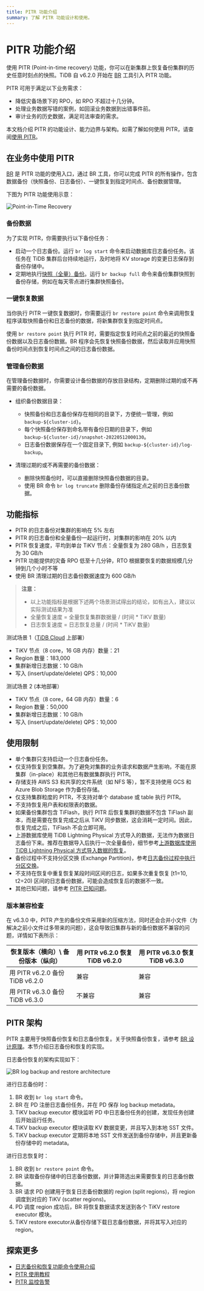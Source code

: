 ```yaml
---
title: PITR 功能介绍
summary: 了解 PITR 功能设计和使用。
---
```


# PITR 功能介绍

使用 PITR (Point-in-time recovery) 功能，你可以在新集群上恢复备份集群的历史任意时刻点的快照。TiDB 自 v6.2.0 开始在 [BR](/br/backup-and-restore-overview.md) 工具引入 PITR 功能。

PITR 可用于满足以下业务需求：

- 降低灾备场景下的 RPO，如 RPO 不超过十几分钟。
- 处理业务数据写错的案例，如回滚业务数据到出错事件前。
- 审计业务的历史数据，满足司法审查的需求。

本文档介绍 PITR 的功能设计、能力边界与架构。如需了解如何使用 PITR，请查阅[使用 PITR](/br/pitr-usage.md)。

## 在业务中使用 PITR

[BR](/br/backup-and-restore-overview.md) 是 PITR 功能的使用入口，通过 BR 工具，你可以完成 PITR 的所有操作，包含数据备份（快照备份、日志备份）、一键恢复到指定时间点、备份数据管理。

下图为 PITR 功能使用示意：

![Point-in-Time Recovery](/media/br/pitr-usage.png)

### 备份数据

为了实现 PITR，你需要执行以下备份任务：

- 启动一个日志备份。运行 `br log start` 命令来启动数据库日志备份任务。该任务在 TiDB 集群后台持续地运行，及时地将 KV storage 的变更日志保存到备份存储中。
- 定期地执行[快照（全量）备份](/br/br-usage-backup.md#备份-tidb-集群快照)。运行 `br backup full` 命令来备份集群快照到备份存储，例如在每天零点进行集群快照备份。

### 一键恢复数据

当你执行 PITR 一键恢复数据时，你需要运行 `br restore point` 命令来调用恢复程序读取快照备份和日志备份的数据，将新集群恢复到指定时间点。

使用 `br restore point` 执行 PITR 时，需要指定恢复时间点之前的最近的快照备份数据以及日志备份数据。BR 程序会先恢复快照备份数据，然后读取并应用快照备份时间点到恢复时间点之间的日志备份数据。

### 管理备份数据

在管理备份数据时，你需要设计备份数据的存放目录结构，定期删除过期的或不再需要的备份数据。

- 组织备份数据目录：

    - 快照备份和日志备份保存在相同的目录下，方便统一管理，例如 `backup-${cluster-id}`。
    - 每个快照备份保存到命名带有备份日期的目录下，例如 `backup-${cluster-id}/snapshot-20220512000130`。
    - 日志备份数据保存在一个固定目录下, 例如 `backup-${cluster-id}/log-backup`。

- 清理过期的或不再需要的备份数据：

    - 删除快照备份时，可以直接删除快照备份数据的目录。
    - 使用 BR 命令 `br log truncate` 删除备份存储指定点之前的日志备份数据。

## 功能指标

- PITR 的日志备份对集群的影响在 5% 左右
- PITR 的日志备份和全量备份一起运行时，对集群的影响在 20% 以内
- PITR 恢复速度，平均到单台 TiKV 节点：全量恢复为 280 GB/h ，日志恢复为 30 GB/h
- PITR 功能提供的灾备 RPO 低至十几分钟，RTO 根据要恢复的数据规模几分钟到几个小时不等
- 使用 BR 清理过期的日志备份数据速度为 600 GB/h

> **注意：**
>
> - 以上功能指标是根据下述两个场景测试得出的结论，如有出入，建议以实际测试结果为准
> - 全量恢复速度 = 全量恢复集群数据量 / (时间 * TiKV 数量)
> - 日志恢复速度 = 日志恢复总量 / (时间 * TiKV 数量)

测试场景 1（[TiDB Cloud](https://tidbcloud.com) 上部署）

- TiKV 节点（8 core，16 GB 内存）数量：21
- Region 数量：183,000
- 集群新增日志数据：10 GB/h
- 写入 (insert/update/delete) QPS：10,000

测试场景 2 (本地部署）

- TiKV 节点（8 core，64 GB 内存）数量：6
- Region 数量：50,000
- 集群新增日志数据：10 GB/h
- 写入 (insert/update/delete) QPS：10,000

## 使用限制

- 单个集群只支持启动一个日志备份任务。
- 仅支持恢复到空集群。为了避免对集群的业务请求和数据产生影响，不能在原集群（in-place）和其他已有数据集群执行 PITR。
- 存储支持 AWS S3 和共享的文件系统（如 NFS 等），暂不支持使用 GCS 和 Azure Blob Storage 作为备份存储。
- 仅支持集群粒度的 PITR，不支持对单个 database 或 table 执行 PITR。
- 不支持恢复用户表和权限表的数据。
- 如果备份集群包含 TiFlash，执行 PITR 后恢复集群的数据不包含 TiFlash 副本，而是需要在恢复完成之后从 TiKV 同步数据，这会消耗一定时间。因此，恢复完成之后，TiFlash 不会立即可用。
- 上游数据库使用 TiDB Lightning Physical 方式导入的数据，无法作为数据日志备份下来。推荐在数据导入后执行一次全量备份，细节参考[上游数据库使用 TiDB Lightning Physical 方式导入数据的恢复](/br/pitr-known-issues.md#上游数据库使用-tidb-lightning-physical-方式导入数据导致无法使用日志备份功能)。
- 备份过程中不支持分区交换 (Exchange Partition)，参考[日志备份过程中执行分区交换](/br/pitr-troubleshoot.md#日志备份过程中执行分区交换-exchange-partition-ddl在-pitr-恢复时会报错该如何处理)。
- 不支持在恢复中重复恢复某段时间区间的日志，如果多次重复恢复 [t1=10, t2=20) 区间的日志备份数据，可能会造成恢复后的数据不一致。
- 其他已知问题，请参考 [PITR 已知问题](/br/pitr-known-issues.md)。

### 版本兼容检查

在 v6.3.0 中，PITR 产生的备份文件采用新的压缩方法，同时还会合并小文件（为解决之前小文件过多带来的问题），这会导致旧集群与新的备份数据不兼容的问题，详情如下表所示： 

| 恢复版本（横向）\ 备份版本（纵向）   | 用 PITR v6.2.0 恢复 TiDB v6.2.0 | 用 PITR v6.3.0 恢复 TiDB v6.3.0 |
|  ----  |  ----  | ---- |
|用 PITR v6.2.0 备份 TiDB v6.2.0 | 兼容 | 兼容 |
|用 PITR v6.3.0 备份 TiDB v6.3.0 | 不兼容 |兼容 |

## PITR 架构

PITR 主要用于快照备份恢复和日志备份恢复。关于快照备份恢复，请参考 [BR 设计原理](/br/backup-and-restore-design.md)。本节介绍日志备份和恢复的实现。

日志备份恢复的架构实现如下：

![BR log backup and restore architecture](/media/br/br-log-arch.png)

进行日志备份时：

1. BR 收到 `br log start` 命令。
2. BR 在 PD 注册日志备份任务，并在 PD 保存 log backup metadata。
3. TiKV backup executor 模块监听 PD 中日志备份任务的创建，发现任务创建后开始运行任务。
4. TiKV backup executor 模块读取 KV 数据变更，并且写入到本地 SST 文件。
5. TiKV backup executor 定期将本地 SST 文件发送到备份存储中，并且更新备份存储中的 metadata。

进行日志恢复时：

1. BR 收到 `br restore point` 命令。
2. BR 读取备份存储中的日志备份数据，并计算筛选出来需要恢复的日志备份数据。
3. BR 请求 PD 创建用于恢复日志备份数据的 region (split regions)，将 region 调度到对应的 TiKV (scatter regions)。
4. PD 调度 region 成功后，BR 将恢复数据请求发送到各个 TiKV restore executor 模块。
5. TiKV restore executor从备份存储下载日志备份数据，并将其写入对应的 region。

## 探索更多

- [日志备份和恢复功能命令使用介绍](/br/br-log-command-line.md)
- [PITR 使用教程](/br/pitr-usage.md)
- [PITR 监控告警](/br/pitr-monitoring-and-alert.md)
